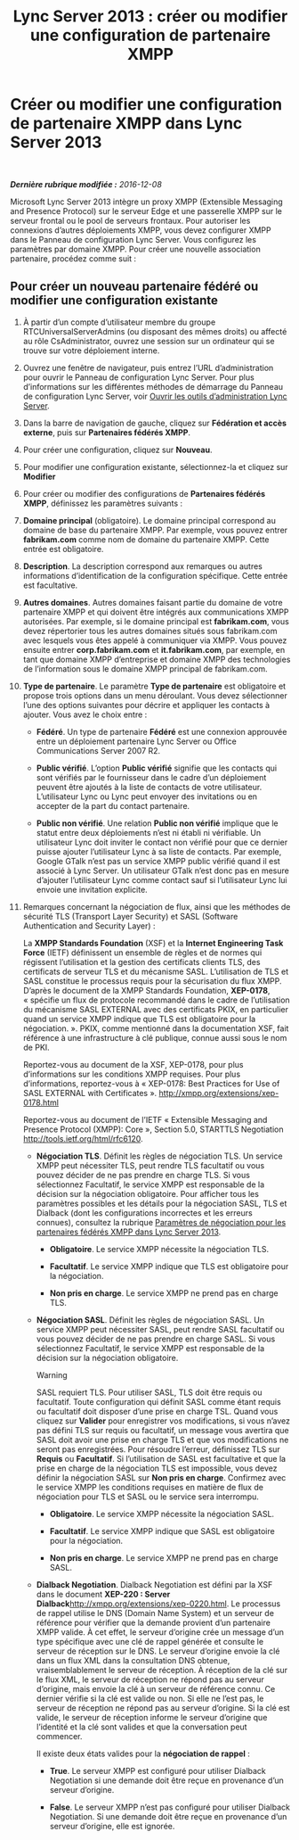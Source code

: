 ﻿---
title: 'Lync Server 2013 : créer ou modifier une configuration de partenaire XMPP'
TOCTitle: Créer ou modifier une configuration de partenaire XMPP
ms:assetid: 362dbe5e-8ee9-4aba-8c26-5907312b4a60
ms:mtpsurl: https://technet.microsoft.com/fr-fr/library/JJ552447(v=OCS.15)
ms:contentKeyID: 49296846
ms.date: 12/10/2016
mtps_version: v=OCS.15
ms.translationtype: HT
---

# Créer ou modifier une configuration de partenaire XMPP dans Lync Server 2013

 

_**Dernière rubrique modifiée :** 2016-12-08_

Microsoft Lync Server 2013 intègre un proxy XMPP (Extensible Messaging and Presence Protocol) sur le serveur Edge et une passerelle XMPP sur le serveur frontal ou le pool de serveurs frontaux. Pour autoriser les connexions d’autres déploiements XMPP, vous devez configurer XMPP dans le Panneau de configuration Lync Server. Vous configurez les paramètres par domaine XMPP. Pour créer une nouvelle association partenaire, procédez comme suit :

## Pour créer un nouveau partenaire fédéré ou modifier une configuration existante

1.  À partir d’un compte d’utilisateur membre du groupe RTCUniversalServerAdmins (ou disposant des mêmes droits) ou affecté au rôle CsAdministrator, ouvrez une session sur un ordinateur qui se trouve sur votre déploiement interne.

2.  Ouvrez une fenêtre de navigateur, puis entrez l’URL d’administration pour ouvrir le Panneau de configuration Lync Server. Pour plus d’informations sur les différentes méthodes de démarrage du Panneau de configuration Lync Server, voir [Ouvrir les outils d’administration Lync Server](lync-server-2013-open-lync-server-administrative-tools.md).

3.  Dans la barre de navigation de gauche, cliquez sur **Fédération et accès externe**, puis sur **Partenaires fédérés XMPP**.

4.  Pour créer une configuration, cliquez sur **Nouveau**.

5.  Pour modifier une configuration existante, sélectionnez-la et cliquez sur **Modifier**

6.  Pour créer ou modifier des configurations de **Partenaires fédérés XMPP**, définissez les paramètres suivants :

7.  **Domaine principal** (obligatoire). Le domaine principal correspond au domaine de base du partenaire XMPP. Par exemple, vous pouvez entrer **fabrikam.com** comme nom de domaine du partenaire XMPP. Cette entrée est obligatoire.

8.  **Description**. La description correspond aux remarques ou autres informations d’identification de la configuration spécifique. Cette entrée est facultative.

9.  **Autres domaines**. Autres domaines faisant partie du domaine de votre partenaire XMPP et qui doivent être intégrés aux communications XMPP autorisées. Par exemple, si le domaine principal est **fabrikam.com**, vous devez répertorier tous les autres domaines situés sous fabrikam.com avec lesquels vous êtes appelé à communiquer via XMPP. Vous pouvez ensuite entrer **corp.fabrikam.com** et **it.fabrikam.com**, par exemple, en tant que domaine XMPP d’entreprise et domaine XMPP des technologies de l’information sous le domaine XMPP principal de fabrikam.com.

10. **Type de partenaire**. Le paramètre **Type de partenaire** est obligatoire et propose trois options dans un menu déroulant. Vous devez sélectionner l’une des options suivantes pour décrire et appliquer les contacts à ajouter. Vous avez le choix entre :
    
      - **Fédéré**. Un type de partenaire **Fédéré** est une connexion approuvée entre un déploiement partenaire Lync Server ou Office Communications Server 2007 R2.
    
      - **Public vérifié**. L’option **Public vérifié** signifie que les contacts qui sont vérifiés par le fournisseur dans le cadre d’un déploiement peuvent être ajoutés à la liste de contacts de votre utilisateur. L’utilisateur Lync ou Lync peut envoyer des invitations ou en accepter de la part du contact partenaire.
    
      - **Public non vérifié**. Une relation **Public non vérifié** implique que le statut entre deux déploiements n’est ni établi ni vérifiable. Un utilisateur Lync doit inviter le contact non vérifié pour que ce dernier puisse ajouter l’utilisateur Lync à sa liste de contacts. Par exemple, Google GTalk n’est pas un service XMPP public vérifié quand il est associé à Lync Server. Un utilisateur GTalk n’est donc pas en mesure d’ajouter l’utilisateur Lync comme contact sauf si l’utilisateur Lync lui envoie une invitation explicite.

11. Remarques concernant la négociation de flux, ainsi que les méthodes de sécurité TLS (Transport Layer Security) et SASL (Software Authentication and Security Layer) :
    
    La **XMPP Standards Foundation** (XSF) et la **Internet Engineering Task Force** (IETF) définissent un ensemble de règles et de normes qui régissent l’utilisation et la gestion des certificats clients TLS, des certificats de serveur TLS et du mécanisme SASL. L’utilisation de TLS et SASL constitue le processus requis pour la sécurisation du flux XMPP. D’après le document de la XMPP Standards Foundation, **XEP-0178**, « spécifie un flux de protocole recommandé dans le cadre de l’utilisation du mécanisme SASL EXTERNAL avec des certificats PKIX, en particulier quand un service XMPP indique que TLS est obligatoire pour la négociation. ». PKIX, comme mentionné dans la documentation XSF, fait référence à une infrastructure à clé publique, connue aussi sous le nom de PKI.
    
    Reportez-vous au document de la XSF, XEP-0178, pour plus d’informations sur les conditions XMPP requises. Pour plus d’informations, reportez-vous à « XEP-0178: Best Practices for Use of SASL EXTERNAL with Certificates ». <http://xmpp.org/extensions/xep-0178.html>
    
    Reportez-vous au document de l’IETF « Extensible Messaging and Presence Protocol (XMPP): Core », Section 5.0, STARTTLS Negotiation <http://tools.ietf.org/html/rfc6120>.
    
      - **Négociation TLS**. Définit les règles de négociation TLS. Un service XMPP peut nécessiter TLS, peut rendre TLS facultatif ou vous pouvez décider de ne pas prendre en charge TLS. Si vous sélectionnez Facultatif, le service XMPP est responsable de la décision sur la négociation obligatoire. Pour afficher tous les paramètres possibles et les détails pour la négociation SASL, TLS et Dialback (dont les configurations incorrectes et les erreurs connues), consultez la rubrique [Paramètres de négociation pour les partenaires fédérés XMPP dans Lync Server 2013](lync-server-2013-negotiation-settings-for-xmpp-federated-partners.md).
        
          -   
            **Obligatoire**. Le service XMPP nécessite la négociation TLS.
        
          -   
            **Facultatif**. Le service XMPP indique que TLS est obligatoire pour la négociation.
        
          -   
            **Non pris en charge**. Le service XMPP ne prend pas en charge TLS.
    
      - **Négociation SASL**. Définit les règles de négociation SASL. Un service XMPP peut nécessiter SASL, peut rendre SASL facultatif ou vous pouvez décider de ne pas prendre en charge SASL. Si vous sélectionnez Facultatif, le service XMPP est responsable de la décision sur la négociation obligatoire.
        
        > [!WARNING]  
        > SASL requiert TLS. Pour utiliser SASL, TLS doit être requis ou facultatif. Toute configuration qui définit SASL comme étant requis ou facultatif doit disposer d’une prise en charge TSL. Quand vous cliquez sur <strong>Valider</strong> pour enregistrer vos modifications, si vous n’avez pas défini TLS sur requis ou facultatif, un message vous avertira que SASL doit avoir une prise en charge TLS et que vos modifications ne seront pas enregistrées. Pour résoudre l’erreur, définissez TLS sur <strong>Requis</strong> ou <strong>Facultatif</strong>. Si l’utilisation de SASL est facultative et que la prise en charge de la négociation TLS est impossible, vous devez définir la négociation SASL sur <strong>Non pris en charge</strong>. Confirmez avec le service XMPP les conditions requises en matière de flux de négociation pour TLS et SASL ou le service sera interrompu.        
          -   
            **Obligatoire**. Le service XMPP nécessite la négociation SASL.
        
          -   
            **Facultatif**. Le service XMPP indique que SASL est obligatoire pour la négociation.
        
          -   
            **Non pris en charge**. Le service XMPP ne prend pas en charge SASL.
    
      - **Dialback Negotiation**. Dialback Negotiation est défini par la XSF dans le document **XEP-220 : Server Dialback**<http://xmpp.org/extensions/xep-0220.html>. Le processus de rappel utilise le DNS (Domain Name System) et un serveur de référence pour vérifier que la demande provient d’un partenaire XMPP valide. À cet effet, le serveur d’origine crée un message d’un type spécifique avec une clé de rappel générée et consulte le serveur de réception sur le DNS. Le serveur d’origine envoie la clé dans un flux XML dans la consultation DNS obtenue, vraisemblablement le serveur de réception. À réception de la clé sur le flux XML, le serveur de réception ne répond pas au serveur d’origine, mais envoie la clé à un serveur de référence connu. Ce dernier vérifie si la clé est valide ou non. Si elle ne l’est pas, le serveur de réception ne répond pas au serveur d’origine. Si la clé est valide, le serveur de réception informe le serveur d’origine que l’identité et la clé sont valides et que la conversation peut commencer.
        
        Il existe deux états valides pour la **négociation de rappel** :
        
          -   
            **True**. Le serveur XMPP est configuré pour utiliser Dialback Negotiation si une demande doit être reçue en provenance d’un serveur d’origine.
        
          -   
            **False**. Le serveur XMPP n’est pas configuré pour utiliser Dialback Negotiation. Si une demande doit être reçue en provenance d’un serveur d’origine, elle est ignorée.

